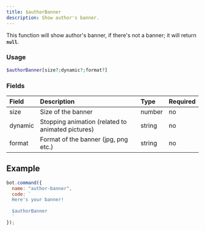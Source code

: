 ```yaml
---
title: $authorBanner
description: Show author's banner.
---
```


This function will show author's banner, if there's not a banner; it will return **`null`**.

### Usage 

```php
$authorBanner[size?;dynamic?;format?]
```

### Fields

| Field | Description | Type | Required |
| :--- | :--- | :--- | :--- |
| size | Size of the banner | number | no |
| dynamic | Stopping animation (related to animated pictures) | string | no |
| format | Format of the banner (jpg, png etc.) | string | no |

## Example

```javascript
bot.command({
  name: "author-banner",
  code: `
  Here's your banner!
  
  $authorBanner
  `
});
```

